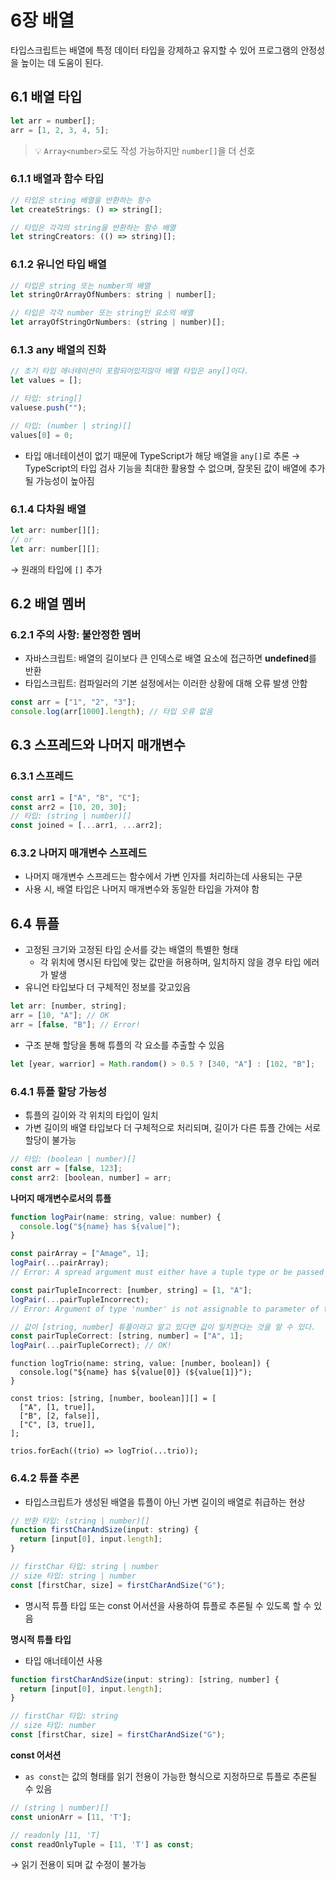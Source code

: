 # 6장 배열

타입스크립트는 배열에 특정 데이터 타입을 강제하고 유지할 수 있어 프로그램의 안정성을 높이는 데 도움이 된다.

## 6.1 배열 타입

```jsx
let arr = number[];
arr = [1, 2, 3, 4, 5];
```

> 💡 `Array<number>`로도 작성 가능하지만 `number[]`을 더 선호

### 6.1.1 배열과 함수 타입

```jsx
// 타입은 string 배열을 반환하는 함수
let createStrings: () => string[];

// 타입은 각각의 string을 반환하는 함수 배열
let stringCreators: (() => string)[];
```

### 6.1.2 유니언 타입 배열

```jsx
// 타입은 string 또는 number의 배열
let stringOrArrayOfNumbers: string | number[];

// 타입은 각각 number 또는 string인 요소의 배열
let arrayOfStringOrNumbers: (string | number)[];
```

### 6.1.3 any 배열의 진화

```jsx
// 초기 타입 애너테이션이 포함되어있지않아 배열 타입은 any[]이다.
let values = [];

// 타입: string[]
valuese.push("");

// 타입: (number | string)[]
values[0] = 0;
```

- 타입 애너테이션이 없기 때문에 TypeScript가 해당 배열을 `any[]`로 추론
  → TypeScript의 타입 검사 기능을 최대한 활용할 수 없으며, 잘못된 값이 배열에 추가될 가능성이 높아짐

### 6.1.4 다차원 배열

```jsx
let arr: number[][];
// or
let arr: number[][];
```

→ 원래의 타입에 `[]` 추가

## 6.2 배열 멤버

### 6.2.1 주의 사항: 불안정한 멤버

- 자바스크립트: 배열의 길이보다 큰 인덱스로 배열 요소에 접근하면 **undefined**를 반환
- 타입스크립트: 컴파일러의 기본 설정에서는 이러한 상황에 대해 오류 발생 안함

```jsx
const arr = ["1", "2", "3"];
console.log(arr[1000].length); // 타입 오류 없음
```

## 6.3 스프레드와 나머지 매개변수

### 6.3.1 스프레드

```jsx
const arr1 = ["A", "B", "C"];
const arr2 = [10, 20, 30];
// 타입: (string | number)[]
const joined = [...arr1, ...arr2];
```

### 6.3.2 나머지 매개변수 스프레드

- 나머지 매개변수 스프레드는 함수에서 가변 인자를 처리하는데 사용되는 구문
- 사용 시, 배열 타입은 나머지 매개변수와 동일한 타입을 가져야 함

## 6.4 튜플

- 고정된 크기와 고정된 타입 순서를 갖는 배열의 특별한 형태
  - 각 위치에 명시된 타입에 맞는 값만을 허용하며, 일치하지 않을 경우 타입 에러가 발생
- 유니언 타입보다 더 구체적인 정보를 갖고있음

```jsx
let arr: [number, string];
arr = [10, "A"]; // OK
arr = [false, "B"]; // Error!
```

- 구조 분해 할당을 통해 튜플의 각 요소를 추출할 수 있음

```jsx
let [year, warrior] = Math.random() > 0.5 ? [340, "A"] : [102, "B"];
```

### 6.4.1 튜플 할당 가능성

- 튜플의 길이와 각 위치의 타입이 일치
- 가변 길이의 배열 타입보다 더 구체적으로 처리되며, 길이가 다른 튜플 간에는 서로 할당이 불가능

```jsx
// 타입: (boolean | number)[]
const arr = [false, 123];
const arr2: [boolean, number] = arr;
```

**나머지 매개변수로서의 튜플**

```jsx
function logPair(name: string, value: number) {
  console.log("${name} has ${value|");
}

const pairArray = ["Amage", 1];
logPair(...pairArray);
// Error: A spread argument must either have a tuple type or be passed to a rest parameter.

const pairTupleIncorrect: [number, string] = [1, "A"];
logPair(...pairTupleIncorrect);
// Error: Argument of type 'number' is not assignable to parameter of type 'string'

// 값이 [string, number] 튜플이라고 알고 있다면 값이 일치한다는 것을 알 수 있다.
const pairTupleCorrect: [string, number] = ["A", 1];
logPair(...pairTupleCorrect); // OK!
```

```tsx
function logTrio(name: string, value: [number, boolean]) {
  console.log("${name} has ${value[0]} (${value[1]}");
}

const trios: [string, [number, boolean]][] = [
  ["A", [1, true]],
  ["B", [2, false]],
  ["C", [3, true]],
];

trios.forEach((trio) => logTrio(...trio));
```

### 6.4.2 튜플 추론

- 타입스크립트가 생성된 배열을 튜플이 아닌 가변 길이의 배열로 취급하는 현상

```jsx
// 반환 타입: (string | number)[]
function firstCharAndSize(input: string) {
  return [input[0], input.length];
}

// firstChar 타입: string | number
// size 타입: string | number
const [firstChar, size] = firstCharAndSize("G");
```

- 명시적 튜플 타입 또는 const 어서션을 사용하여 튜플로 추론될 수 있도록 할 수 있음

**명시적 튜플 타입**

- 타입 애너테이션 사용

```jsx
function firstCharAndSize(input: string): [string, number] {
  return [input[0], input.length];
}

// firstChar 타입: string
// size 타입: number
const [firstChar, size] = firstCharAndSize("G");
```

**const 어서션**

- `as const`는 값의 형태를 읽기 전용이 가능한 형식으로 지정하므로 튜플로 추론될 수 있음

```jsx
// (string | number)[]
const unionArr = [11, 'T'];

// readonly [11, 'T]
const readOnlyTuple = [11, 'T'] as const;
```

→ 읽기 전용이 되며 값 수정이 불가능

